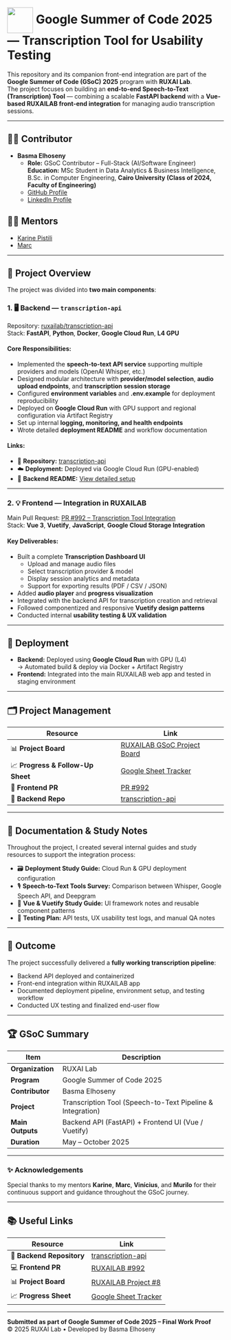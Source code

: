 # <img align="center" width="60px" src="https://en.opensuse.org/images/9/91/Gsocsun.png"> Google Summer of Code 2025 — Transcription Tool for Usability Testing

This repository and its companion front-end integration are part of the **Google Summer of Code (GSoC) 2025** program with **RUXAI Lab**.  
The project focuses on building an **end-to-end Speech-to-Text (Transcription) Tool** — combining a scalable **FastAPI backend** with a **Vue-based RUXAILAB front-end integration** for managing audio transcription sessions.

---

## 👩‍💻 Contributor

- **Basma Elhoseny**
  - **Role:** GSoC Contributor – Full-Stack (AI/Software Engineer)  
    **Education:** MSc Student in Data Analytics & Business Intelligence,  
    B.Sc. in Computer Engineering, **Cairo University (Class of 2024, Faculty of Engineering)**
  - [GitHub Profile](https://github.com/BasmaElhoseny01)
  - [LinkedIn Profile](https://www.linkedin.com/in/basmaelhoseny01/)

## 🧑‍🏫 Mentors

- [Karine Pistili](https://github.com/KarinePistili)
- [Marc](https://github.com/marcgc21)

---

## 🧩 Project Overview

The project was divided into **two main components**:

### 1. 🖥️ Backend — `transcription-api`

Repository: [ruxailab/transcription-api](https://github.com/ruxailab/transcription-api)  
Stack: **FastAPI**, **Python**, **Docker**, **Google Cloud Run**, **L4 GPU**

#### Core Responsibilities:

- Implemented the **speech-to-text API service** supporting multiple providers and models (OpenAI Whisper, etc.)
- Designed modular architecture with **provider/model selection**, **audio upload endpoints**, and **transcription session storage**
- Configured **environment variables** and **.env.example** for deployment reproducibility
- Deployed on **Google Cloud Run** with GPU support and regional configuration via Artifact Registry
- Set up internal **logging, monitoring, and health endpoints**
- Wrote detailed **deployment README** and workflow documentation

#### Links:

- 🔗 **Repository:** [transcription-api](https://github.com/ruxailab/transcription-api)
- ☁️ **Deployment:** Deployed via Google Cloud Run (GPU-enabled)
- 📄 **Backend README:** [View detailed setup](https://github.com/ruxailab/transcription-api#readme)

---

### 2. 💡 Frontend — Integration in RUXAILAB

Main Pull Request: [PR #992 – Transcription Tool Integration](https://github.com/ruxailab/RUXAILAB/pull/992)  
Stack: **Vue 3**, **Vuetify**, **JavaScript**, **Google Cloud Storage Integration**

#### Key Deliverables:

- Built a complete **Transcription Dashboard UI**
  - Upload and manage audio files
  - Select transcription provider & model
  - Display session analytics and metadata
  - Support for exporting results (PDF / CSV / JSON)
- Added **audio player** and **progress visualization**
- Integrated with the backend API for transcription creation and retrieval
- Followed componentized and responsive **Vuetify design patterns**
- Conducted internal **usability testing & UX validation**

---

## 🚀 Deployment

- **Backend:** Deployed using **Google Cloud Run** with GPU (L4)  
  → Automated build & deploy via Docker + Artifact Registry
- **Frontend:** Integrated into the main RUXAILAB web app and tested in staging environment

---

## 🗂️ Project Management

| Resource                          | Link                                                                                                                         |
| --------------------------------- | ---------------------------------------------------------------------------------------------------------------------------- |
| 📊 **Project Board**              | [RUXAILAB GSoC Project Board](https://github.com/orgs/ruxailab/projects/8)                                                   |
| 📈 **Progress & Follow-Up Sheet** | [Google Sheet Tracker](https://docs.google.com/spreadsheets/d/1HA2vLJVuLwRmoyf-CYkFvIwXJUXrbbyQ9kxCkDbqpwU/edit?usp=sharing) |
| 🔄 **Frontend PR**                | [PR #992](https://github.com/ruxailab/RUXAILAB/pull/992)                                                                     |
| 🧠 **Backend Repo**               | [transcription-api](https://github.com/ruxailab/transcription-api)                                                           |

---

## 🧾 Documentation & Study Notes

Throughout the project, I created several internal guides and study resources to support the integration process:

- 🗃️ **Deployment Study Guide:** Cloud Run & GPU deployment configuration
- 🎙️ **Speech-to-Text Tools Survey:** Comparison between Whisper, Google Speech API, and Deepgram
- 🧩 **Vue & Vuetify Study Guide:** UI framework notes and reusable component patterns
- 🧪 **Testing Plan:** API tests, UX usability test logs, and manual QA notes

---

## 🏁 Outcome

The project successfully delivered a **fully working transcription pipeline**:

- Backend API deployed and containerized
- Front-end integration within RUXAILAB app
- Documented deployment pipeline, environment setup, and testing workflow
- Conducted UX testing and finalized end-user flow

---

## 🏆 GSoC Summary

| Item             | Description                                                |
| ---------------- | ---------------------------------------------------------- |
| **Organization** | RUXAI Lab                                                  |
| **Program**      | Google Summer of Code 2025                                 |
| **Contributor**  | Basma Elhoseny                                             |
| **Project**      | Transcription Tool (Speech-to-Text Pipeline & Integration) |
| **Main Outputs** | Backend API (FastAPI) + Frontend UI (Vue / Vuetify)        |
| **Duration**     | May – October 2025                                         |

---

### ✨ Acknowledgements

Special thanks to my mentors **Karine**, **Marc**, **Vinícius**, and **Murilo** for their continuous support and guidance throughout the GSoC journey.

---

## 📚 Useful Links

| Resource                  | Link                                                                                                                         |
| ------------------------- | ---------------------------------------------------------------------------------------------------------------------------- |
| 🧩 **Backend Repository** | [transcription-api](https://github.com/ruxailab/transcription-api)                                                           |
| 💻 **Frontend PR**        | [RUXAILAB #992](https://github.com/ruxailab/RUXAILAB/pull/992)                                                               |
| 📊 **Project Board**      | [RUXAILAB Project #8](https://github.com/orgs/ruxailab/projects/8)                                                           |
| 📈 **Progress Sheet**     | [Google Sheet Tracker](https://docs.google.com/spreadsheets/d/1HA2vLJVuLwRmoyf-CYkFvIwXJUXrbbyQ9kxCkDbqpwU/edit?usp=sharing) |

---

**Submitted as part of Google Summer of Code 2025 – Final Work Proof**  
© 2025 RUXAI Lab • Developed by Basma Elhoseny
